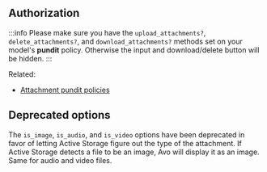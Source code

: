 
## Authorization

:::info
Please make sure you have the `upload_attachments?`, `delete_attachments?`, and `download_attachments?` methods set on your model's **pundit** policy. Otherwise the input and download/delete button will be hidden.
:::

Related:
 - [Attachment pundit policies](./../authorization.html#upload-attachments)

## Deprecated options

The `is_image`, `is_audio`, and `is_video` options have been deprecated in favor of letting Active Storage figure out the type of the attachment. If Active Storage detects a file to be an image, Avo will display it as an image. Same for audio and video files.